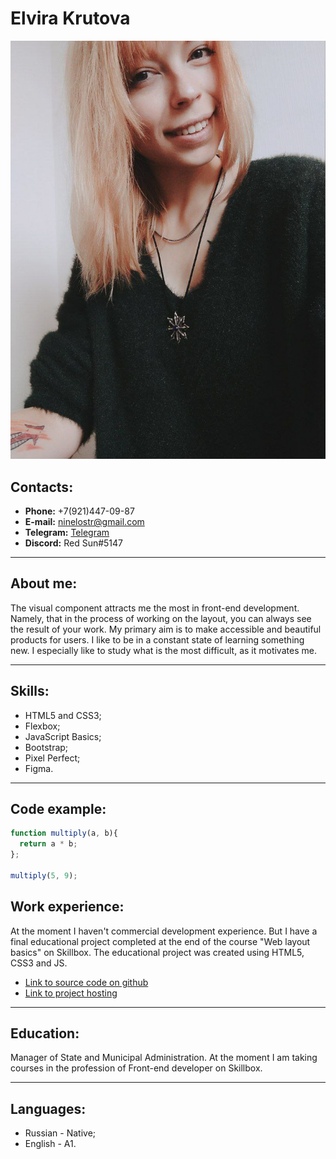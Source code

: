 # Elvira Krutova
![Photo](./img/photo-cv.jpg "My photo")

## Contacts:
* **Phone:** +7(921)447-09-87
* **E-mail:** ninelostr@gmail.com
* **Telegram:** [Telegram](https://t.me/krasnoe_soInce)
* **Discord:** Red Sun#5147
********************************

## About me:
The visual component attracts me the most in front-end development. Namely, that in the process of working on the layout, you can always see the result of your work.
My primary aim is to make accessible and beautiful products for users.
I like to be in a constant state of learning something new. I especially like to study what is the most difficult, as it motivates me.
********************************

## Skills:
* HTML5 and CSS3;
* Flexbox;
* JavaScript Basics;
* Bootstrap;
* Pixel Perfect;
* Figma.
********************************

## Code example: 
```javascript
function multiply(a, b){
  return a * b;
};

multiply(5, 9);
```

## Work experience:
At the moment I haven't commercial development experience. But I have a final educational project completed at the end of the course "Web layout basics" on Skillbox. The educational project was created using HTML5, CSS3 and JS.
* [Link to source code on github](https://github.com/Elvira-del/blanchard-gallery)
* [Link to project hosting](http://blanchard-gallery.tw-team.com/)
********************************

## Education:
Manager of State and Municipal Administration. 
At the moment I am taking courses in the profession of Front-end developer on Skillbox.
********************************

## Languages:
* Russian - Native;
* English - A1.
